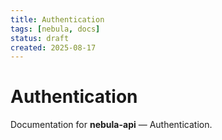 ```yaml
---
title: Authentication
tags: [nebula, docs]
status: draft
created: 2025-08-17
---
```


# Authentication

Documentation for **nebula-api** — Authentication.
